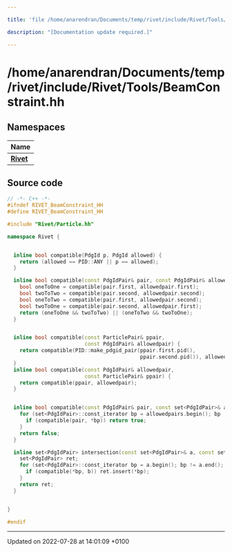 ```yaml
---

title: 'file /home/anarendran/Documents/temp/rivet/include/Rivet/Tools/BeamConstraint.hh'

description: "[Documentation update required.]"

---
```


# /home/anarendran/Documents/temp/rivet/include/Rivet/Tools/BeamConstraint.hh



## Namespaces

| Name           |
| -------------- |
| **[Rivet](http://example.org/namespaces/namespacerivet/)**  |




## Source code

```cpp
// -*- C++ -*-
#ifndef RIVET_BeamConstraint_HH
#define RIVET_BeamConstraint_HH

#include "Rivet/Particle.hh"

namespace Rivet {


  inline bool compatible(PdgId p, PdgId allowed) {
    return (allowed == PID::ANY || p == allowed);
  }

  inline bool compatible(const PdgIdPair& pair, const PdgIdPair& allowedpair) {
    bool oneToOne = compatible(pair.first, allowedpair.first);
    bool twoToTwo = compatible(pair.second, allowedpair.second);
    bool oneToTwo = compatible(pair.first, allowedpair.second);
    bool twoToOne = compatible(pair.second, allowedpair.first);
    return (oneToOne && twoToTwo) || (oneToTwo && twoToOne);
  }


  inline bool compatible(const ParticlePair& ppair,
                         const PdgIdPair& allowedpair) {
    return compatible(PID::make_pdgid_pair(ppair.first.pid(),
                                           ppair.second.pid()), allowedpair);
  }
  inline bool compatible(const PdgIdPair& allowedpair,
                         const ParticlePair& ppair) {
    return compatible(ppair, allowedpair);
  }


  inline bool compatible(const PdgIdPair& pair, const set<PdgIdPair>& allowedpairs) {
    for (set<PdgIdPair>::const_iterator bp = allowedpairs.begin(); bp != allowedpairs.end(); ++bp) {
      if (compatible(pair, *bp)) return true;
    }
    return false;
  }

  inline set<PdgIdPair> intersection(const set<PdgIdPair>& a, const set<PdgIdPair>& b) {
    set<PdgIdPair> ret;
    for (set<PdgIdPair>::const_iterator bp = a.begin(); bp != a.end(); ++bp) {
      if (compatible(*bp, b)) ret.insert(*bp);
    }
    return ret;
  }


}

#endif
```


-------------------------------

Updated on 2022-07-28 at 14:01:09 +0100
